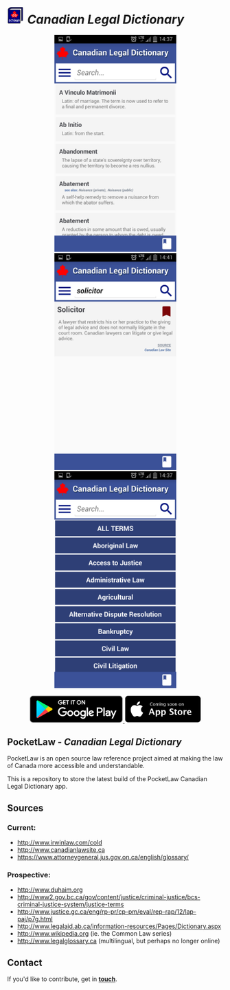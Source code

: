 # <img src="https://github.com/pocket-law/canadian-legal-dictionary/blob/master/screenshots/logos/logo.png" width="40"> <i>Canadian Legal Dictionary</i>

<p align="center">
	<img src="https://github.com/pocket-law/canadian-legal-dictionary/blob/master/screenshots/sc003.png" width="284">
	<img src="https://github.com/pocket-law/canadian-legal-dictionary/blob/master/screenshots/sc001.png" width="284">
	<img src="https://github.com/pocket-law/canadian-legal-dictionary/blob/master/screenshots/sc005.png" width="284">
</p>

<p align="center">
	<a href="https://play.google.com/store/apps/details?id=org.pocketlaw.cld">
		<img src="https://github.com/pocket-law/canadian-legal-dictionary/blob/master/screenshots/cs1.png" height="64">
	</a>
	<img src="https://github.com/pocket-law/canadian-legal-dictionary/blob/master/screenshots/cs2.png" height="64">
</p>

## PocketLaw - ***Canadian Legal Dictionary***
PocketLaw is an open source law reference project aimed at making the law of Canada more accessible and understandable.

This is a repository to store the latest build of the PocketLaw Canadian Legal Dictionary app.

## Sources
### Current:
* http://www.irwinlaw.com/cold
* http://www.canadianlawsite.ca
* https://www.attorneygeneral.jus.gov.on.ca/english/glossary/

### Prospective:
* http://www.duhaim.org
* http://www2.gov.bc.ca/gov/content/justice/criminal-justice/bcs-criminal-justice-system/justice-terms
* http://www.justice.gc.ca/eng/rp-pr/cp-pm/eval/rep-rap/12/lap-paj/p7g.html
* http://www.legalaid.ab.ca/information-resources/Pages/Dictionary.aspx
* http://www.wikipedia.org (ie. the Common Law series)
* http://www.legalglossary.ca (multilingual, but perhaps no longer online)

## Contact
If you'd like to contribute, get in <b><a href="mailto:ggdev3@gmail.com">touch</a></b>.
